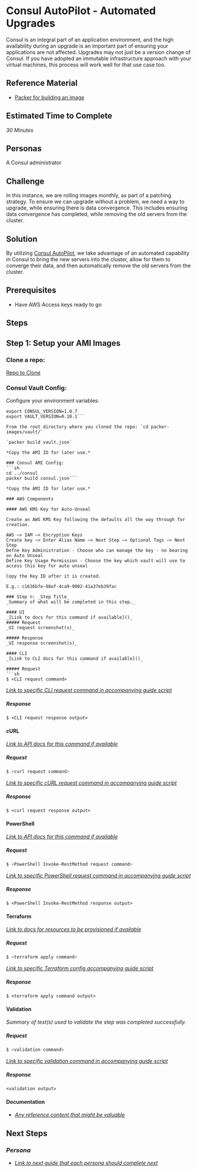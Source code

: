 # Consul AutoPilot - Automated Upgrades

Consul is an integral part of an application environment, and the high availability during an upgrade is an important part of ensuring your applications are not affected. Upgrades may not just be a version change of Consul. If you have adopted an immutable infrastructure approach with your virtual machines, this process will work well for that use case too.

## Reference Material
- [Packer for building an image](https://www.packer.io/downloads.html)

## Estimated Time to Complete
_30 Minutes_

## Personas
A Consul administrator 

## Challenge
In this instance, we are rolling images monthly, as part of a patching strategy. To ensure we can upgrade without a problem, we need a way to upgrade, while ensuring there is data convergence. This includes ensuring data convergence has completed, while removing the old servers from the cluster.

## Solution
By utilizing [Consul AutoPilot](https://www.consul.io/docs/guides/autopilot.html), we take advantage of an automated capability in Consul to bring the new servers into the cluster, allow for them to converge their data, and then automatically remove the old servers from the cluster.

## Prerequisites
- Have AWS Access keys ready to go

## Steps

## Step 1: Setup your AMI Images

### Clone a repo:

[Repo to Clone](https://github.com/AdamCavaliere/Consul-AutoPilot)

### Consul Vault Config:

Configure your environment variables:

```export CONSUL_ENT_URL=https://s3.amazonaws.com/binaries-azc/consul-enterprise_1.0.7%2Bent_linux_amd64.zip
export CONSUL_VERSION=1.0.7
export VAULT_VERSION=0.10.1```

From the root directory where you cloned the repo: `cd packer-images/vault/`

`packer build vault.json`

*Copy the AMI ID for later use.*

### Consul AMI Config:
```sh
cd ../consul
packer build consul.json```

*Copy the AMI ID for later use.*

### AWS Components

#### AWS KMS Key for Auto-Unseal

Create an AWS KMS Key following the defaults all the way through for creation. 

AWS —> IAM —> Encryption Keys
Create key —> Enter Alias Name —> Next Step —> Optional Tags —> Next Step
Defne Key Administration - Choose who can manage the key - no bearing on Auto Unseal
Define Key Usage Permission - Choose the key which vault will use to access this key for auto unseal

Copy the Key ID after it is created.

E.g.: c1636bfe-08ef-4ca9-9002-41a37eb39fac

### Step n: _Step Title_
_Summary of what will be completed in this step._

#### UI
_[Link to docs for this command if available]()_
##### Request
_UI request screenshot(s)_

##### Response
_UI response screenshot(s)_

#### CLI
_[Link to CLI docs for this command if available]()_

##### Request
```sh
$ <CLI request command>
```

_[Link to specific CLI request command in accompanying guide script]()_

##### Response
```
$ <CLI request response output>
```


#### cURL
_[Link to API docs for this command if available]()_

##### Request
```sh
$ <curl request command>
```

_[Link to specific cURL request command in accompanying guide script]()_

##### Response
```
$ <curl request response output>
```

#### PowerShell
_[Link to API docs for this command if available]()_

##### Request
```sh
$ <PowerShell Invoke-RestMethod request command>
```

_[Link to specific PowerShell request command in accompanying guide script]()_

##### Response
```
$ <PowerShell Invoke-RestMethod response output>
```

#### Terraform
_[Link to docs for resources to be provisioned if available]()_

##### Request
```sh
$ <terraform apply command>
```

_[Link to specific Terraform config accompanying guide script]()_

##### Response
```
$ <terraform apply command output>
```

#### Validation
_Summary of test(s) used to validate the step was completed successfully._

##### Request
```sh
$ <validation command>
```

_[Link to specific validation command in accompanying guide script]()_

##### Response
```
<validation output>
```


#### Documentation
- _[Any reference content that might be valuable]()_

## Next Steps
### _Persona_
- _[Link to next guide that each persona should complete next]()_

